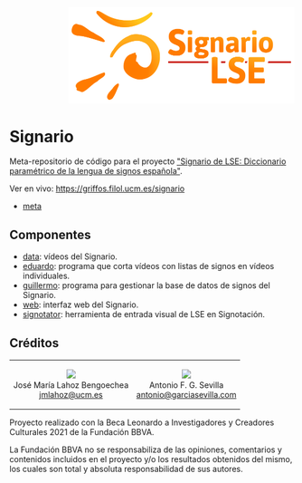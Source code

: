 <div align="right">
    <img src="logo_signario.png" width="400px" />
</div>

# Signario

Meta-repositorio de código para el proyecto ["Signario de LSE: Diccionario
paramétrico de la lengua de signos española"](https://www.ucm.es/signariolse/).

Ver en vivo: <https://griffos.filol.ucm.es/signario>

- [meta](https://github.com/mateodelnorte/meta)

## Componentes

- [data](https://github.com/agarsev/signario-data): vídeos del Signario.
- [eduardo](https://github.com/agarsev/signario-eduardo): programa que
    corta vídeos con listas de signos en vídeos individuales.
- [guillermo](https://github.com/agarsev/signario-guillermo): programa para
    gestionar la base de datos de signos del Signario.
- [web](https://github.com/agarsev/signario-web): interfaz web del Signario.
- [signotator](https://github.com/agarsev/signotator): herramienta de entrada
    visual de LSE en Signotación.

## Créditos

<table>
<tr><td align="center">

[![](https://github.com/jmlahoz.png?size=100)](https://github.com/jmlahoz) <br>
José María Lahoz Bengoechea <br>
<jmlahoz@ucm.es>

</td><td align="center">

[![](https://github.com/agarsev.png?size=100)](https://github.com/agarsev) <br>
Antonio F. G. Sevilla <br>
<antonio@garciasevilla.com>

</td></tr>
</table>

Proyecto realizado con la Beca Leonardo a Investigadores y Creadores Culturales
2021 de la Fundación BBVA.

La Fundación BBVA no se responsabiliza de las opiniones, comentarios
y contenidos incluidos en el proyecto y/o los resultados obtenidos del mismo,
los cuales son total y absoluta responsabilidad de sus autores.
